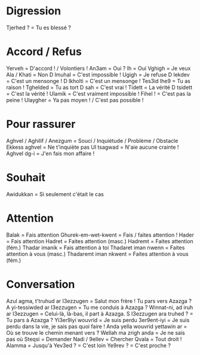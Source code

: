 # Digression

Tjerhed ? = Tu es blessé ?

# Accord / Refus

Yerveh = D'accord ! / Volontiers !
An3am = Oui ?
Ih = Oui
Vghigh = Je veux
Ala / Khati = Non
D lmuhal = C'est impossible !
Ugigh = Je refuse
D lekdev = C'est un mensonge !
D lkholti = C'est un mensonge !
Tes3id lhe9 = Tu as raison !
Tghelded = Tu as tort
D sah = C'est vrai !
Tidett = La vérité
D tsidett = C'est la vérité !
Ulamik = C'est vraiment impossible !
Fihel ! = C'est pas la peine !
Ulaygher = Ya pas moyen ! / C'est pas possible !

# Pour rassurer

Aghvel / Aghilif / Anezgum = Souci / Inquiétude / Problème / Obstacle
Ekkess aghvel = Ne t'inquiète pas
Ul tsagwad = N'aie aucune crainte !
Aghvel dg-i = J'en fais mon affaire !

# Souhait

Awidukkan = Si seulement c'était le cas

# Attention

Balak = Fais attention
Ghurek-em-wet-kwent = Fais / faites attention !
Hader = Fais attention
Hadret = Faites attention (masc.)
Hadremt = Faites attention (fém.)
Thadar imanik = Fais attention à toi
Thadaret iman nwenn = Faites attention à vous (masc.)
Thadaremt iman nkwent = Faites attention à vous (fém.)

# Conversation

Azul agma, t'truhud ar I3ezzugen = Salut mon frère ! Tu pars vers Azazga ?
A yi-tessiwded ar I3ezzugen = Tu me conduis à Azazga ?
Winnat-ni, ad iruh ar I3ezzugen = Celui-là, là-bas, il part à Azazga.
S I3ezzugen ara truhed ? = Tu pars à Azazga ?
Yi3er9iyi wouvrid = Je suis perdu
3er9ent-iyi = Je suis perdu dans la vie, je sais pas quoi faire !
Anda yella wouvrid yettawin ar = Où se trouve le chemin menant vers ?
Wellah ma zrigh anda = Je ne sais pas où
Steqsi = Demander
Nadi / 9ellev = Chercher
Qvala = Tout droit !
Alamma = Jusqu'à
Yev3ed ? = C'est loin
Ye9rev ? = C'est proche ?
